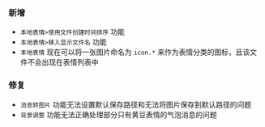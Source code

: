 ### 新增

- `本地表情>使用文件创建时间排序` 功能
- `本地表情>移入显示文件名` 功能
- `本地表情` 现在可以将一张图片命名为 `icon.*` 来作为表情分类的图标，且该文件不会出现在表情列表中

### 修复

- `消息转图片` 功能无法设置默认保存路径和无法将图片保存到默认路径的问题
- `背景调整` 功能无法正确处理部分只有黄豆表情的气泡消息的问题
